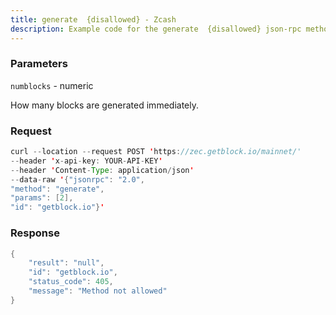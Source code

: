 ```yaml
---
title: generate  {disallowed} - Zcash
description: Example code for the generate  {disallowed} json-rpc method. Сomplete guide on how to use generate  {disallowed} json-rpc in GetBlock.io Web3 documentation.
---
```


### Parameters


`numblocks` - numeric

How many blocks are generated immediately.

### Request

``` java
curl --location --request POST 'https://zec.getblock.io/mainnet/' 
--header 'x-api-key: YOUR-API-KEY' 
--header 'Content-Type: application/json' 
--data-raw '{"jsonrpc": "2.0",
"method": "generate",
"params": [2],
"id": "getblock.io"}'
```

###  Response

``` java
{
    "result": "null",
    "id": "getblock.io",
    "status_code": 405,
    "message": "Method not allowed"
}
```

